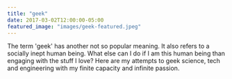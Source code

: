 ```yaml
---
title: "geek"
date: 2017-03-02T12:00:00-05:00
featured_image: "images/geek-featured.jpeg"
---
```

The term 'geek' has another not so popular meaning. It also refers to a socially inept human being. What else can I do if I am this human being than engaging with the stuff I love? Here are my attempts to geek science, tech and engineering with my finite capacity and infinite passion. 
